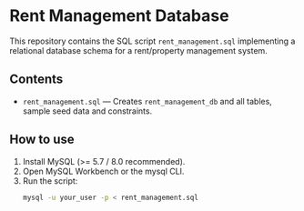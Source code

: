 # Rent Management Database

This repository contains the SQL script `rent_management.sql` implementing a relational database schema for a rent/property management system.

## Contents
- `rent_management.sql` — Creates `rent_management_db` and all tables, sample seed data and constraints.

## How to use
1. Install MySQL (>= 5.7 / 8.0 recommended).
2. Open MySQL Workbench or the mysql CLI.
3. Run the script:
   ```bash
   mysql -u your_user -p < rent_management.sql
